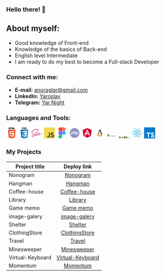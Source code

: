 ### Hello there! 👋
## About myself:
- Good knowledge of Front-end
- Knowledge of the basics of Back-end
- English level Intermediate
- I am ready to do my best to become a Full-stack Developer

### Connect with me:
- __E-mail:__ [anoraglar@gmail.com](anoraglar@gmail.com)
- __LinkedIn:__ [Yaroslav](https://www.linkedin.com/in/yaroslaw-rychik-56932023b/)
- __Telegram:__ [Yar Night](https://t.me/yarNight)

### Languages and Tools:
<img alt="HTML5 icon" width="30px" src="./assets/html.svg">
<img alt="CSS3 icon" width="30px" src="./assets/css.svg">
<img alt="SASS icon" width="30px" src="./assets/sass.png">   
<img alt="JS icon" width="30px" src="./assets/js.svg">
<img alt="Figma icon" width="30px" src="./assets/figma.svg"> 
<img alt="php icon" width="30px" src="./assets/php-svgrepo-com.svg">   
<img alt="angular icon" width="30px" src="./assets/angular-svgrepo-com.svg">  
<img alt="linux icon" width="30px" src="./assets/linux-svgrepo-com.svg"> 
<img alt="mongo db icon" width="30px" src="./assets/mongodb-ar21.svg">
<img alt="node js icon" width="30px" src="./assets/nodejs.svg">
<img alt="react js icon" width="30px" src="./assets/react-svgrepo-com.svg">
<img alt="ts icon" width="30px" src="./assets/typescript.svg">

### My Projects
 Project title            |   Deploy link
--------------------------|:-----------------------:
Nonogram                  |   [Nonogram](https://regemler.github.io/Nonogram/nonograms/)
Hangman                   |   [Hangman](https://regemler.github.io/Hangman/hangman//)
Coffee-house              |   [Coffee-house ](https://regemler.github.io/coffee/coffee-house/)
Library                   |   [Library](https://regemler.github.io/library/library/)
Game memo                 |   [Game memo](https://regemler.github.io/Memo/)
image-galery              |   [image-galery](https://regemler.github.io/image-galery/image-galery/)
Shelter                   |   [Shelter](https://regemler.github.io/Cozy-House/shelter/)
ClothingStore             |   [ClothingStore](https://regemler.github.io/ClothingStore/)
Travel                    |   [Travel](https://regemler.github.io/Travel/)
Minesweeper               |   [Minesweeper](https://regemler.github.io/Minesweeper/minesweeper/)
Virtual-Keyboard          |   [Virtual-Keyboard](https://regemler.github.io/Virtual-Keyboard/)
Momentum                  |   [Momentum](https://regemler-momentum.netlify.app/)

<!--
**REGEMLER/REGEMLER** is a ✨ _special_ ✨ repository because its `README.md` (this file) appears on your GitHub profile.

Here are some ideas to get you started:

- 🔭 I’m currently working on ...
- 🌱 I’m currently learning ...
- 👯 I’m looking to collaborate on ...
- 🤔 I’m looking for help with ...
- 💬 Ask me about ...
- 📫 How to reach me: ...
- 😄 Pronouns: ...
- ⚡ Fun fact: ...
-->
